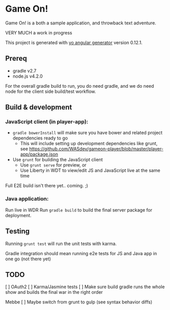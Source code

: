 # Game On! 

Game On! is a both a sample application, and throwback text adventure.

VERY MUCH a work in progress

This project is generated with [yo angular generator](https://github.com/yeoman/generator-angular)
version 0.12.1.

## Prereq

* gradle v2.7
* node.js v4.2.0

For the overall gradle build to run, you do need gradle, and we do need node for the
client side build/test workflow.

## Build & development

### JavaScript client (in player-app): 

* `gradle bowerInstall` will make sure you have bower and related project dependencies ready to go
  * This will include setting up development dependencies like grunt, see https://github.com/WASdev/gameon-player/blob/master/player-app/package.json
* Use `grunt` for building the JavaScript client
  * Use `grunt serve` for preview, or
  * Use Liberty in WDT to view/edit JS and JavaScript live at the same time 

Full E2E build isn't there yet.. coming. ;)

### Java application: 

Run live in WDR
Run `gradle build` to build the final server package for deployment.

## Testing

Running `grunt test` will run the unit tests with karma.

Gradle integration should mean running e2e tests for JS and Java app in one go (not there yet)


## TODO

[ ] OAuth2
[ ] Karma/Jasmine tests
[ ] Make sure build gradle runs the whole show and builds the final war in the right order



Mebbe
[ ] Maybe switch from grunt to gulp (see syntax behavior diffs)
